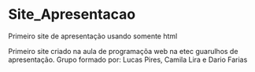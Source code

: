 # Site_Apresentacao
Primeiro site de apresentação usando somente html

Primeiro site criado na aula de programaçõa web na etec guarulhos de apresentação.
Grupo formado por: Lucas Pires, Camila Lira e Dario Farias